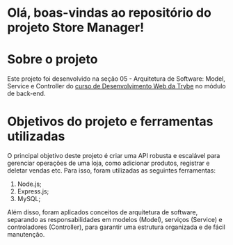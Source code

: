# Olá, boas-vindas ao repositório do projeto Store Manager!

# Sobre o projeto

Este projeto foi desenvolvido na seção 05 - Arquitetura de Software: Model, Service e Controller do [curso de Desenvolvimento Web da Trybe](https://www.betrybe.com/formacao-desenvolvimento-web) no módulo de back-end. <br>

# Objetivos do projeto e ferramentas utilizadas

O principal objetivo deste projeto é criar uma API robusta e escalável para gerenciar operações de uma loja, como adicionar produtos, registrar e deletar vendas etc. Para isso, foram utilizadas as seguintes ferramentas:

1. Node.js;
2. Express.js;
3. MySQL;

Além disso, foram aplicados conceitos de arquitetura de software, separando as responsabilidades em modelos (Model), serviços (Service) e controladores (Controller), para garantir uma estrutura organizada e de fácil manutenção. <br>
